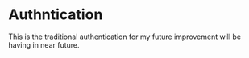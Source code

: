 # Authntication
This is the traditional authentication for my  future improvement will be having in near future.





